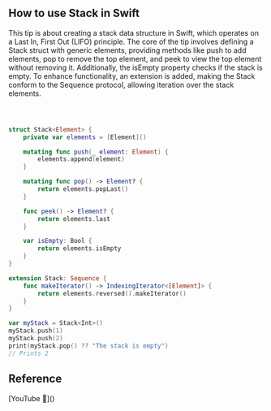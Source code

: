 ## How to use Stack in Swift

This tip is about creating a stack data structure in Swift, which operates on a Last In, First Out (LIFO) principle. The core of the tip involves defining a Stack struct with generic elements, providing methods like push to add elements, pop to remove the top element, and peek to view the top element without removing it. Additionally, the isEmpty property checks if the stack is empty. To enhance functionality, an extension is added, making the Stack conform to the Sequence protocol, allowing iteration over the stack elements.

```swift



struct Stack<Element> {
    private var elements = [Element]()

    mutating func push(_ element: Element) {
        elements.append(element)
    }

    mutating func pop() -> Element? {
        return elements.popLast()
    }

    func peek() -> Element? {
        return elements.last
    }

    var isEmpty: Bool {
        return elements.isEmpty
    }
}

extension Stack: Sequence {
    func makeIterator() -> IndexingIterator<[Element]> {
        return elements.reversed().makeIterator()
    }
}

var myStack = Stack<Int>()
myStack.push(1)
myStack.push(2)
print(myStack.pop() ?? "The stack is empty")
// Prints 2
```

## Reference

[YouTube 👀]\(\)